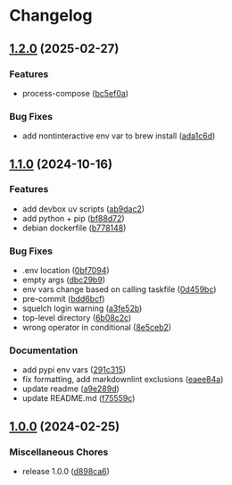 # Changelog

## [1.2.0](https://github.com/pythoninthegrass/mvp/compare/v1.1.0...v1.2.0) (2025-02-27)


### Features

* process-compose ([bc5ef0a](https://github.com/pythoninthegrass/mvp/commit/bc5ef0a3faeb4bbfe43653c731f4f442e440efff))


### Bug Fixes

* add nontinteractive env var to brew install ([ada1c6d](https://github.com/pythoninthegrass/mvp/commit/ada1c6d062193f8002e30dba6ba9d1f1e7c89c98))

## [1.1.0](https://github.com/pythoninthegrass/mvp/compare/v1.0.0...v1.1.0) (2024-10-16)


### Features

* add devbox uv scripts ([ab9dac2](https://github.com/pythoninthegrass/mvp/commit/ab9dac244a9e0d2089e157902ad8018406b3fd6a))
* add python + pip ([bf88d72](https://github.com/pythoninthegrass/mvp/commit/bf88d7279a56053c8114431b1a4e35f869f4487b))
* debian dockerfile ([b778148](https://github.com/pythoninthegrass/mvp/commit/b7781486bd780aeebcd54eb314376077e781fff9))


### Bug Fixes

* .env location ([0bf7094](https://github.com/pythoninthegrass/mvp/commit/0bf7094b068568edf1fbeaeb69e45d5cc805ba2c))
* empty args ([dbc29b9](https://github.com/pythoninthegrass/mvp/commit/dbc29b9ec378ed40bf7e774be8743e893d3fc691))
* env vars change based on calling taskfile ([0d459bc](https://github.com/pythoninthegrass/mvp/commit/0d459bcc273704a1da46391a523c8e86fdfc4937))
* pre-commit ([bdd6bcf](https://github.com/pythoninthegrass/mvp/commit/bdd6bcf77244ff340c42cc3a96bb98215433cdce))
* squelch login warning ([a3fe52b](https://github.com/pythoninthegrass/mvp/commit/a3fe52b7c08eed12907b15516d073920fba6e1d3))
* top-level directory ([6b08c2c](https://github.com/pythoninthegrass/mvp/commit/6b08c2c4f6bfd5f05b8319678521ef7a4c12ff58))
* wrong operator in conditional ([8e5ceb2](https://github.com/pythoninthegrass/mvp/commit/8e5ceb26a6c01b6bf62eabb2409813b5daa17dfc))


### Documentation

* add pypi env vars ([291c315](https://github.com/pythoninthegrass/mvp/commit/291c315084d6f80531e8b5184688c2f5b4c37c44))
* fix formatting, add markdownlint exclusions ([eaee84a](https://github.com/pythoninthegrass/mvp/commit/eaee84ab49b3e1cc6ad38d41097798f492d149e0))
* update readme ([a9e289d](https://github.com/pythoninthegrass/mvp/commit/a9e289d3455f7e8a5edb372afcf434ce9df880f4))
* update README.md ([f75559c](https://github.com/pythoninthegrass/mvp/commit/f75559c69166b3f4351963d2a8a224769275581e))

## [1.0.0](https://github.com/pythoninthegrass/mvp/compare/v1.0.0...v1.0.0) (2024-02-25)


### Miscellaneous Chores

* release 1.0.0 ([d898ca6](https://github.com/pythoninthegrass/mvp/commit/d898ca6ee6d9deabde9fc83d1afc9a374fc1fdf7))
